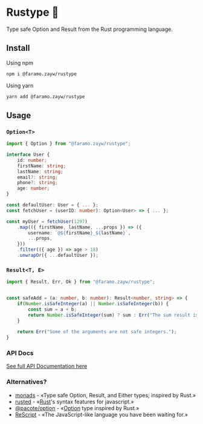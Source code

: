 # Rustype 🦀

Type safe Option and Result from the Rust programming language.

## Install

Using npm

```sh
npm i @faramo.zayw/rustype
```

Using yarn

```sh
yarn add @faramo.zayw/rustype
```

## Usage
### `Option<T>`
```ts
import { Option } from "@faramo.zayw/rustype";

interface User {
	id: number;
	firstName: string;
	lastName: string;
	email?: string;
	phone?: string;
	age: number;
}

const defaultUser: User = { ... };
const fetchUser = (userID: number): Option<User> => { ... };

const myUser = fetchUser(1297)
	.map(({ firstName, lastName, ...props }) => ({
		username: `@${firstName}_${lastName}`,
		...props,
	}))
	.filter(({ age }) => age > 18)
	.unwrapOr({ ...defaultUser });
```

### `Result<T, E>`
```ts
import { Result, Err, Ok } from "@faramo.zayw/rustype";


const safeAdd = (a: number, b: number): Result<number, string> => {
	if(Number.isSafeInteger(a) || Number.isSafeInteger(b)) {
		const sum = a + b;
		return Number.isSafeInteger(sum) ? sum : Err("The sum result is not a safe integer.");
	}
	
	return Err("Some of the arguments are not safe integers."); 
}
```

### API Docs
[See full API Documentation here](https://rustype.vercel.app/)

### Alternatives?

- [monads](https://github.com/hqoss/monads) - «Type safe Option, Result, and Either types; inspired by Rust.»
- [rusted](https://github.com/pocka/rusted) - «[Rust](https://github.com/rust-lang/rust)'s syntax features for javascript.»
- [@pacote/option](https://www.npmjs.com/package/@pacote/option) - «[Option](https://doc.rust-lang.org/std/option/enum.Option.html) type inspired by Rust.»
- [ReScript](https://rescript-lang.org/ ) - «The JavaScript-like language you have been waiting for.»

